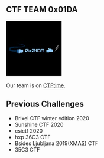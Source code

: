 ## CTF TEAM 0x01DA

![0x01DA Logo](/images/0x01DA.jpg "0x01DA Logo")

Our team is on [CTFtime](https://ctftime.org/team/104949).

## Previous Challenges

* Brixel CTF winter edition 2020
* Sunshine CTF 2020
* csictf 2020
* hxp 36C3 CTF
* Bsides Ljubljana 2019(XMAS) CTF
* 35C3 CTF


